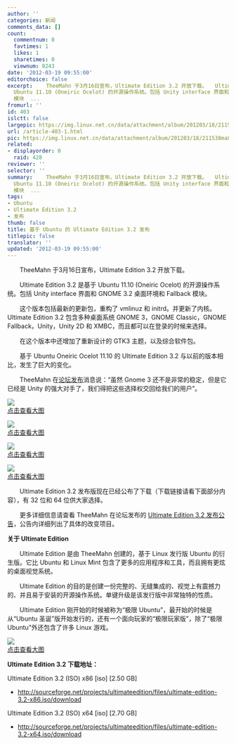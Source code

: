 ```yaml
---
author: ''
categories: 新闻
comments_data: []
count:
  commentnum: 0
  favtimes: 1
  likes: 1
  sharetimes: 0
  viewnum: 8243
date: '2012-03-19 09:55:00'
editorchoice: false
excerpt: 　　TheeMahn 于3月16日宣布，Ultimate Edition 3.2 开放下载。　　Ultimate Edition 3.2 是基于
  Ubuntu 11.10 (Oneiric Ocelot) 的开源操作系统。包括 Unity interface 界面和 GNOME 3.2 桌面环境和 Fallback
  模块  ...
fromurl: ''
id: 403
islctt: false
largepic: https://img.linux.net.cn/data/attachment/album/201203/18/211538ma8hj8p8m87mpmx7.jpg
url: /article-403-1.html
pic: https://img.linux.net.cn/data/attachment/album/201203/18/211538ma8hj8p8m87mpmx7.jpg.thumb.jpg
related:
- displayorder: 0
  raid: 428
reviewer: ''
selector: ''
summary: 　　TheeMahn 于3月16日宣布，Ultimate Edition 3.2 开放下载。　　Ultimate Edition 3.2 是基于
  Ubuntu 11.10 (Oneiric Ocelot) 的开源操作系统。包括 Unity interface 界面和 GNOME 3.2 桌面环境和 Fallback
  模块  ...
tags:
- Ubuntu
- Ultimate Edition 3.2
- 发布
thumb: false
title: 基于 Ubuntu 的 Ultimate Edition 3.2 发布
titlepic: false
translator: ''
updated: '2012-03-19 09:55:00'
---
```


　　TheeMahn 于3月16日宣布，Ultimate Edition 3.2 开放下载。  
  
　　Ultimate Edition 3.2 是基于 Ubuntu 11.10 (Oneiric Ocelot) 的开源操作系统。包括 Unity interface 界面和 GNOME 3.2 桌面环境和 Fallback 模块。  
  
　　这个版本包括最新的更新包，重构了 vmlinuz 和 initrd。并更新了内核。Ultimate Edition 3.2 包含多种桌面系统 GNOME 3，GNOME Classic，GNOME Fallback，Unity，Unity 2D 和 XMBC，而且都可以在登录的时候来选择。


　　在这个版本中还增加了重新设计的 GTK3 主题，以及综合软件包。


　　基于 Ubuntu Oneiric Ocelot 11.10 的 Ultimate Edition 3.2 与以前的版本相比，发生了巨大的变化。


　　TheeMahn 在[论坛发布](http://forumubuntusoftware.info/viewtopic.php?f=99&t=7542)消息说：“虽然 Gnome 3 还不是非常的稳定，但是它已经是 Unity 的强大对手了，我们得把这些选择权交回给我们的用户”。


[![](/data/attachment/album/201203/18/211538ma8hj8p8m87mpmx7.jpg)  
点击查看大图](https://img.linux.net.cn/data/attachment/album/201203/18/211538ma8hj8p8m87mpmx7.jpg)


[![](/data/attachment/album/201203/18/211540avpfh22neuplernp.jpg)  
点击查看大图](https://img.linux.net.cn/data/attachment/album/201203/18/211540avpfh22neuplernp.jpg)


[![](/data/attachment/album/201203/18/211542a74ifw0f070a4whk.jpg)  
点击查看大图](https://img.linux.net.cn/data/attachment/album/201203/18/211542a74ifw0f070a4whk.jpg)


[![](/data/attachment/album/201203/18/211543fj8njfg7j5fi8hlj.jpg)  
点击查看大图](https://img.linux.net.cn/data/attachment/album/201203/18/211543fj8njfg7j5fi8hlj.jpg)


　　Ultimate Edition 3.2 发布版现在已经公布了下载（下载链接请看下面部分内容），有 32 位和 64 位供大家选择。


　　更多详细信息请查看 TheeMahn 在论坛发布的 [Ultimate Edition 3.2 发布公告](http://forumubuntusoftware.info/viewtopic.php?f=99&t=7542)，公告内详细列出了具体的改变项目。


**关于 Ultimate Edition**


　　Ultimate Edition 是由 TheeMahn 创建的，基于 Linux 发行版 Ubuntu 的衍生版。它比 Ubuntu 和 Linux Mint 包含了更多的应用程序和工具，而且拥有更炫的桌面视觉系统。  
  
　　Ultimate Edition 的目的是创建一份完整的、无缝集成的、视觉上有震撼力的、并且易于安装的开源操作系统。单键升级是该发行版中非常独特的性质。


　　Ultimate Edition 刚开始的时候被称为“极限 Ubuntu”，最开始的时候是从“Ubuntu 圣诞”版开始发行的，还有一个面向玩家的“极限玩家版”，除了“极限 Ubuntu”外还包含了许多 Linux 游戏。


[![](/data/attachment/album/201203/18/2115458528e0bkt15uftrb.jpg)  
点击查看大图](https://img.linux.net.cn/data/attachment/album/201203/18/2115458528e0bkt15uftrb.jpg)


**Ultimate Edition 3.2 下载地址：**


Ultimate Edition 3.2 (ISO) x86 [iso] [2.50 GB]


* <http://sourceforge.net/projects/ultimateedition/files/ultimate-edition-3.2-x86.iso/download>


Ultimate Edition 3.2 (ISO) x64 [iso] [2.70 GB]


* <http://sourceforge.net/projects/ultimateedition/files/ultimate-edition-3.2-x64.iso/download>